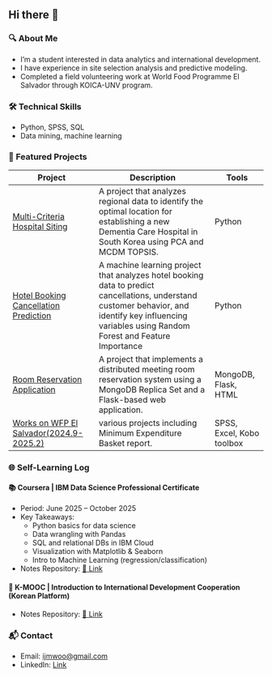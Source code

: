 ## Hi there 👋

### 🔍 About Me
- I’m a student interested in data analytics and international development.
- I have experience in site selection analysis and predictive modeling.
- Completed a field volunteering work at World Food Programme El Salvador through KOICA-UNV program.

### 🛠 Technical Skills
- Python, SPSS, SQL
- Data mining, machine learning

### 💼 Featured Projects
| Project | Description | Tools |
|---------|-------------|-------|
| [Multi-Criteria Hospital Siting](https://github.com/Jamie-Woo/multi-criteria-hospital-siting) | A project that analyzes regional data to identify the optimal location for establishing a new Dementia Care Hospital in South Korea using PCA and MCDM TOPSIS. | Python |
| [Hotel Booking Cancellation Prediction](https://github.com/Jamie-Woo/hotel-booking-cancellation-rf) | A machine learning project that analyzes hotel booking data to predict cancellations, understand customer behavior, and identify key influencing variables using Random Forest and Feature Importance | Python |
| [Room Reservation Application](https://github.com/Jamie-Woo/flask-mongodb-room-reservation-app) | A project that implements a distributed meeting room reservation system using a MongoDB Replica Set and a Flask-based web application. | MongoDB, Flask, HTML |
| [Works on WFP El Salvador(2024.9-2025.2)](https://github.com/Jamie-Woo/flask-mongodb-room-reservation-app) | various projects including Minimum Expenditure Basket report. | SPSS, Excel, Kobo toolbox |

### 🌐 Self-Learning Log

#### 📚 Coursera | IBM Data Science Professional Certificate
- Period: June 2025 – October 2025
- Key Takeaways:
  - Python basics for data science
  - Data wrangling with Pandas
  - SQL and relational DBs in IBM Cloud
  - Visualization with Matplotlib & Seaborn
  - Intro to Machine Learning (regression/classification)
- Notes Repository: [📂 Link]([https://github.com/yourID/ibm-data-science-notes](https://github.com/Jamie-Woo/learning-IBM-data-science))

#### 🧠 K-MOOC | Introduction to International Development Cooperation (Korean Platform)
- Notes Repository: [📂 Link]([https://github.com/yourID/ibm-data-science-notes](https://github.com/Jamie-Woo/learning-ODA-KOICA))

### 📬 Contact
- Email: ijmwoo@gmail.com
- LinkedIn: [Link](https://www.linkedin.com/in/jimin-woo-a423a5251/)
